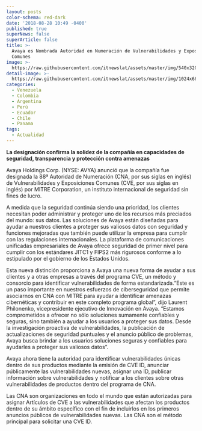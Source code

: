 ```yaml
---
layout: posts
color-schema: red-dark
date: '2018-08-28 10:49 -0400'
published: true
superNews: false
superArticle: false
title: >-
  Avaya es Nombrada Autoridad en Numeración de Vulnerabilidades y Exposiciones
  Comunes
image: >-
  https://raw.githubusercontent.com/itnewslat/assets/master/img/540x320/reunion-g.jpg
detail-image: >-
  https://raw.githubusercontent.com/itnewslat/assets/master/img/1024x680/reunion-g.jpg
categories:
  - Venezuela
  - Colombia
  - Argentina
  - Perú
  - Ecuador
  - Chile
  - Panama
tags:
  - Actualidad
---
```

**La designación confirma la solidez de la compañía en capacidades de seguridad, transparencia y protección contra amenazas**
 
Avaya Holdings Corp. (NYSE: AVYA) anunció que la compañía fue designada la 88ª Autoridad de Numeración (CNA, por sus siglas en inglés) de Vulnerabilidades y Exposiciones Comunes (CVE, por sus siglas en inglés) por MITRE Corporation, un instituto internacional de seguridad sin fines de lucro. 
 
A medida que la seguridad continúa siendo una prioridad, los clientes necesitan poder administrar y proteger uno de los recursos más preciados del mundo: sus datos. Las soluciones de Avaya están diseñadas para ayudar a nuestros clientes a proteger sus valiosos datos con seguridad y funciones mejoradas que también puede utilizar la empresa para cumplir con las regulaciones internacionales. La plataforma de comunicaciones unificadas empresariales de Avaya ofrece seguridad de primer nivel para cumplir con los estándares JITC1 y FIPS2 más rigurosos conforme a lo estipulado por el gobierno de los Estados Unidos. 

Esta nueva distinción proporciona a Avaya una nueva forma de ayudar a sus clientes y a otras empresas a través del programa CVE, un método y consorcio para identificar vulnerabilidades de forma estandarizada.“Este es un paso importante en nuestros esfuerzos de ciberseguridad que permite asociarnos en CNA con MITRE para ayudar a identificar amenazas cibernéticas y contribuir en este completo programa global”, dijo Laurent Philonenko, vicepresidente ejecutivo de Innovación en Avaya. “Estamos comprometidos a ofrecer no sólo soluciones sumamente confiables y seguras, sino también a ayudar a los usuarios a proteger sus datos. Desde la investigación proactiva de vulnerabilidades, la publicación de actualizaciones de seguridad puntuales y el anuncio público de problemas, Avaya busca brindar a los usuarios soluciones seguras y confiables para ayudarles a proteger sus valiosos datos”.

Avaya ahora tiene la autoridad para identificar vulnerabilidades únicas dentro de sus productos mediante la emisión de CVE ID, anunciar públicamente las vulnerabilidades nuevas, asignar una ID, publicar información sobre vulnerabilidades y notificar a los clientes sobre otras vulnerabilidades de productos dentro del programa de CNA. 

Las CNA son organizaciones en todo el mundo que están autorizadas para asignar Artículos de CVE a las vulnerabilidades que afectan los productos dentro de su ámbito específico con el fin de incluirlos en los primeros anuncios públicos de vulnerabilidades nuevas. Las CNA son el método principal para solicitar una CVE ID. 